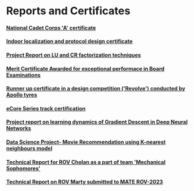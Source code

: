 # Reports and Certificates

#### [National Cadet Corps 'A' certificate](ncc.pdf)

#### [Indoor localization and protocol design certificate](certificate-srikrishna.pdf)

#### [Project Report on LU and CR factorization techniques](LU-CR.pdf)

#### [Merit Certificate Awarded for exceptional performace in Board Examinations](merit.pdf)

#### [Runner up certificate in a design competition ('Revolve') conducted by Apollo tyres](revolve.pdf)

#### [eCore Series track certification](certificateurrobot.pdf)

#### [Project report on learning dynamics of Gradient Descent in Deep Neural Networks](Learning_Dynamics_of_GD_in_DL.pdf)

#### [Data Science Project- Movie Recommendation using K-nearest neighbours model](ds_project.pdf)

#### [Technical Report for ROV Cholan as a part of team 'Mechanical Sophomores'](<ROV Cholan convocation documentation.pdf>)

#### [Technical Report on ROV Marty submitted to MATE ROV-2023 ](AUVSociety_TeamNira_TechnicalDocumentation_2023.pdf)

